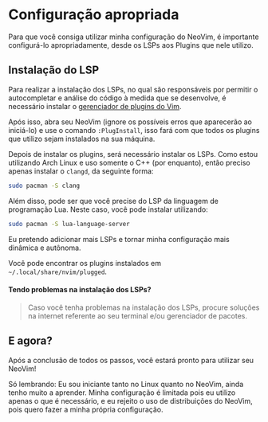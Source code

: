# Configuração apropriada
Para que você consiga utilizar minha configuração do NeoVim, é importante configurá-lo apropriadamente, desde os
LSPs aos Plugins que nele utilizo.

## Instalação do LSP
Para realizar a instalação dos LSPs, no qual são responsáveis por permitir o autocompletar e análise do código à medida que se desenvolve, é necessário instalar o [gerenciador de plugins do Vim](https://github.com/junegunn/vim-plug).

Após isso, abra seu NeoVim (ignore os possíveis erros que aparecerão ao iniciá-lo) e use o comando `:PlugInstall`, isso fará com que todos os plugins que utilizo sejam instalados na sua máquina.

Depois de instalar os plugins, será necessário instalar os LSPs. Como estou utilizando Arch Linux e uso somente o C++ (por enquanto), então preciso apenas instalar o `clangd`, da seguinte forma:
```bash
sudo pacman -S clang
```

Além disso, pode ser que você precise do LSP da linguagem de programação Lua. Neste caso, você pode instalar utilizando:
```bash
sudo pacman -S lua-language-server
```

Eu pretendo adicionar mais LSPs e tornar minha configuração mais dinâmica e autônoma.

Você pode encontrar os plugins instalados em `~/.local/share/nvim/plugged`.


#### Tendo problemas na instalação dos LSPs?
> Caso você tenha problemas na instalação dos LSPs, procure soluções na internet referente ao seu terminal e/ou gerenciador de pacotes.

## E agora?

Após a conclusão de todos os passos, você estará pronto para utilizar seu NeoVim!

Só lembrando: Eu sou iniciante tanto no Linux quanto no NeoVim, ainda tenho muito a aprender. Minha configuração é limitada pois eu utilizo apenas o que é necessário, e eu rejeito o uso de distribuições do NeoVim, pois quero fazer a minha própria configuração.
